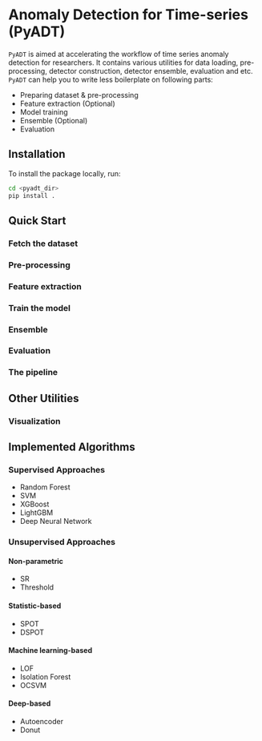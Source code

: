 # Anomaly Detection for Time-series (PyADT)

`PyADT` is aimed at accelerating the workflow of time series anomaly detection for researchers. It contains various utilities for data loading, pre-processing, detector construction, detector ensemble, evaluation and etc. `PyADT` can help you to write less boilerplate on following parts:

- Preparing dataset & pre-processing
- Feature extraction (Optional)
- Model training
- Ensemble (Optional)
- Evaluation

## Installation
To install the package locally, run:

```bash
cd <pyadt_dir>
pip install .
```

## Quick Start

### Fetch the dataset



### Pre-processing



### Feature extraction



### Train the model



### Ensemble



### Evaluation



### The pipeline



## Other Utilities

### Visualization



## Implemented Algorithms

### Supervised Approaches

- Random Forest
- SVM
- XGBoost
- LightGBM
- Deep Neural Network

### Unsupervised Approaches

#### Non-parametric

- SR
- Threshold

#### Statistic-based

- SPOT
- DSPOT

#### Machine learning-based

- LOF
- Isolation Forest
- OCSVM

#### Deep-based

- Autoencoder
- Donut
